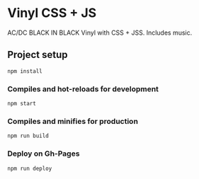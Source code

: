 # Vinyl CSS + JS
AC/DC BLACK IN BLACK Vinyl with CSS + JSS. Includes music.

## Project setup
```
npm install
```

### Compiles and hot-reloads for development
```
npm start
```

### Compiles and minifies for production
```
npm run build
```

### Deploy on Gh-Pages
```
npm run deploy
```
